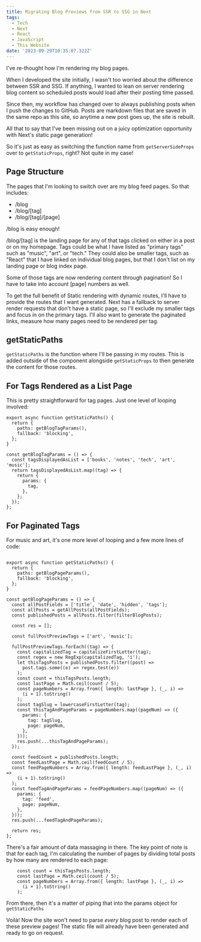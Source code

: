 ```yaml
---
title: Migrating Blog Previews from SSR to SSG in Next
tags:
  - Tech
  - Next
  - React
  - JavaScript
  - This Website
date: '2023-09-29T10:35:07.322Z'
---
```


I've re-thought how I'm rendering my blog pages.

When I developed the site initially, I wasn't too worried about the difference between SSR and SSG. If anything, I wanted to lean on server rendering blog content so scheduled posts would load after their posting time passed.

Since then, my workflow has changed over to always publishing posts when I push the changes to GitHub. Posts are markdown files that are saved in the same repo as this site, so anytime a new post goes up, the site is rebuilt.

All that to say that I've been missing out on a juicy optimization opportunity with Next's static page generation!

So it's just as easy as switching the function name from `getServerSideProps` over to `getStaticProps`, right? Not quite in my case!

## Page Structure

The pages that I'm looking to switch over are my blog feed pages. So that includes:

- /blog
- /blog/[tag]
- /blog/[tag]/[page]

/blog is easy enough!

/blog/[tag] is the landing page for any of that tags clicked on either in a post or on my homepage. Tags could be what I have listed as "primary tags" such as "music", "art", or "tech." They could also be smaller tags, such as "React" that I have linked on individual blog pages, but that I don't list on my landing page or blog index page.

Some of those tags are now rendering content through pagination! So I have to take into account [page] numbers as well.

To get the full benefit of Static rendering with dynamic routes, I'll have to provide the routes that I want generated. Next has a fallback to server render requests that don't have a static page, so I'll exclude my smaller tags and focus in on the primary tags. I'll also want to generate the paginated links, measure how many pages need to be rendered per tag.

## getStaticPaths

`getStaticPaths` is the function where I'll be passing in my routes. This is added outside of the component alongside `getStaticProps` to then generate the content for those routes.

## For Tags Rendered as a List Page

This is pretty straightforward for tag pages. Just one level of looping involved:

```
export async function getStaticPaths() {
  return {
    paths: getBlogTagParams(),
    fallback: 'blocking',
  };
}

const getBlogTagParams = () => {
  const tagsDisplayedAsList = ['books', 'notes', 'tech', 'art', 'music'];
  return tagsDisplayedAsList.map((tag) => {
    return {
      params: {
        tag,
      },
    };
  });
};
```

## For Paginated Tags

For music and art, it's one more level of looping and a few more lines of code:

```

export async function getStaticPaths() {
  return {
    paths: getBlogPageParams(),
    fallback: 'blocking',
  };
}

const getBlogPageParams = () => {
  const allPostFields = ['title', 'date', 'hidden', 'tags'];
  const allPosts = getAllPosts(allPostFields);
  const publishedPosts = allPosts.filter(filterBlogPosts);

  const res = [];

  const fullPostPreviewTags = ['art', 'music'];

  fullPostPreviewTags.forEach((tag) => {
    const capitalizedTag = capitalizeFirstLetter(tag);
    const regex = new RegExp(capitalizedTag, 'i');
    let thisTagsPosts = publishedPosts.filter((post) =>
      post.tags.some((e) => regex.test(e))
    );
    const count = thisTagsPosts.length;
    const lastPage = Math.ceil(count / 5);
    const pageNumbers = Array.from({ length: lastPage }, (_, i) =>
      (i + 1).toString()
    );
    const tagSlug = lowercaseFirstLetter(tag);
    const thisTagAndPageParams = pageNumbers.map((pageNum) => ({
      params: {
        tag: tagSlug,
        page: pageNum,
      },
    }));
    res.push(...thisTagAndPageParams);
  });

  const feedCount = publishedPosts.length;
  const feedLastPage = Math.ceil(feedCount / 5);
  const feedPageNumbers = Array.from({ length: feedLastPage }, (_, i) =>
    (i + 1).toString()
  );
  const feedTagAndPageParams = feedPageNumbers.map((pageNum) => ({
    params: {
      tag: 'feed',
      page: pageNum,
    },
  }));
  res.push(...feedTagAndPageParams);

  return res;
};

```

There's a fair amount of data massaging in there. The key point of note is that for each tag, I'm calculating the number of pages by dividing total posts by how many are rendered to each page:

```
    const count = thisTagsPosts.length;
    const lastPage = Math.ceil(count / 5);
    const pageNumbers = Array.from({ length: lastPage }, (_, i) =>
      (i + 1).toString()
    );
```

From there, then it's a matter of piping that into the params object for `getStaticPaths`

Voilà! Now the site won't need to parse _every_ blog post to render each of these preview pages! The static file will already have been generated and ready to go on request.
